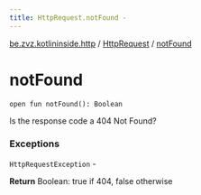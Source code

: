 ```yaml
---
title: HttpRequest.notFound - 
---
```


[be.zvz.kotlininside.http](../index.html) / [HttpRequest](index.html) / [notFound](./not-found.html)

# notFound

`open fun notFound(): Boolean`

Is the response code a 404 Not Found?

### Exceptions

`HttpRequestException` -

**Return**
Boolean: true if 404, false otherwise

